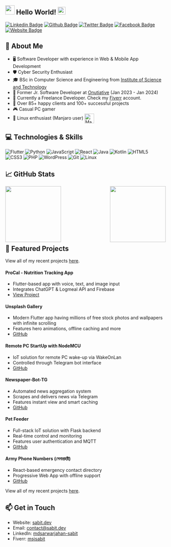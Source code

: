 ## <img src="https://github.com/TheDudeThatCode/TheDudeThatCode/blob/master/Assets/Hi.gif" width="29px"> Hello World!&nbsp;<img src="https://github.com/TheDudeThatCode/TheDudeThatCode/blob/master/Assets/Earth.gif" width="24px">

[![Linkedin Badge](https://img.shields.io/badge/-mdsarwarjahan--sabit-blue?style=flat-square&logo=Linkedin&logoColor=white&link=https://www.linkedin.com/in/mdsarwarjahan-sabit/)](https://www.linkedin.com/in/mdsarwarjahan-sabit/) [![Github Badge](https://img.shields.io/badge/-MS--Jahan-000000?style=flat-square&logo=Github&logoColor=white&link=https://github.com/ms-jahan)](https://github.com/ms-jahan) [![Twitter Badge](https://img.shields.io/badge/-@MS__Jahan__Sabit-1da1f2?style=flat-square&logo=Twitter&logoColor=white&link=https://twitter.com/MS_Jahan_Sabit)](https://twitter.com/MS_Jahan_Sabit) [![Facebook Badge](https://img.shields.io/badge/-Md_Sarwar_Jahan_Sabit-0572e6?style=flat-square&logo=Facebook&logoColor=white&link=https://www.facebook.com/sarwarjahansabit)](https://www.facebook.com/sarwarjahansabit) [![Website Badge](https://img.shields.io/badge/-sabit.dev-000000?style=flat-square&logo=Google-Chrome&logoColor=white&link=https://sabit.dev)](https://sabit.dev)

## :book: About Me
- 🖥 Software Developer with experience in Web & Mobile App Development
- 🛡️ Cyber Security Enthusiast
- 🎓 BSc in Computer Science and Engineering from [Institute of Science and Technology](https://ist.edu.bd/)
- 💼 Former Jr. Software Developer at [Onutiative](https://onutiative.com/) (Jan 2023 - Jan 2024)
- 🚀 Currently a Freelance Developer. Check my [Fiverr](https://www.fiverr.com/msjsabit) account.
- 🌟 Over 85+ happy clients and 100+ successful projects
- 🎮 Casual PC gamer
- 🐧 Linux enthusiast (Manjaro user) [<img src="https://upload.wikimedia.org/wikipedia/commons/3/3e/Manjaro-logo.svg" height="30em" align="center" alt="Manjaro Linux Logo" title="Manjaro Linux Logo"/>](https://manjaro.org/)

## 💻 Technologies & Skills
![Flutter](https://img.shields.io/badge/-Flutter-02569B?style=flat-square&logo=flutter)
![Python](https://img.shields.io/badge/-Python-black?style=flat-square&logo=Python)
![JavaScript](https://img.shields.io/badge/-JavaScript-black?style=flat-square&logo=javascript)
![React](https://img.shields.io/badge/-React-black?style=flat-square&logo=react)
![Java](https://img.shields.io/badge/-Java-E34A86?style=flat-square&logo=java)
![Kotlin](https://img.shields.io/badge/-Kotlin-0095D5?style=flat-square&logo=kotlin)
![HTML5](https://img.shields.io/badge/-HTML5-E34F26?style=flat-square&logo=html5&logoColor=white)
![CSS3](https://img.shields.io/badge/-CSS3-1572B6?style=flat-square&logo=css3)
![PHP](https://img.shields.io/badge/-PHP-777BB4?style=flat-square&logo=php)
![WordPress](https://img.shields.io/badge/-WordPress-21759B?style=flat-square&logo=wordpress)
![Git](https://img.shields.io/badge/-Git-black?style=flat-square&logo=git)
![Linux](https://img.shields.io/badge/-Linux-FCC624?style=flat-square&logo=linux&logoColor=black)

## 📈 GitHub Stats
<p>
  <a href="https://github.com/anuraghazra/github-readme-stats" title="Go to Source">
    <img height="175" align="left" src="https://github-readme-stats.vercel.app/api?username=ms-jahan&show_icons=true&theme=gotham">
  </a>
  <a href="https://github.com/anuraghazra/github-readme-stats">
    <img height="175" align="right" src="https://github-readme-stats.vercel.app/api/top-langs/?username=ms-jahan&title_color=2aa889&text_color=99d1ce&icon_color=2bbc8a&bg_color=0c1014&langs_count=10&layout=compact" />
  </a>
</p>
<br/><br/><br/><br/><br/><br/><br/><br/><br/>

## 🚀 Featured Projects
View all of my recent projects [here](https://sabit.dev/#projects).

#### ProCal - Nutrition Tracking App
- Flutter-based app with voice, text, and image input
- Integrates ChatGPT & Logmeal API and Firebase
- [View Project](https://procal.food/)

#### Unsplash Gallery
- Modern Flutter app having millions of free stock photos and wallpapers with infinite scrolling
- Features hero animations, offline caching and more
- [GitHub](https://github.com/MS-Jahan/flutter_unsplash_demo-potentialai)

#### Remote PC StartUp with NodeMCU
- IoT solution for remote PC wake-up via WakeOnLan
- Controlled through Telegram bot interface
- [GitHub](https://github.com/MS-Jahan/Remote-PC-StartUp-NodeMCU)

#### Newspaper-Bot-TG
- Automated news aggregation system
- Scrapes and delivers news via Telegram
- Features instant view and smart caching
- [GitHub](https://github.com/MS-Jahan/newspaper-bot-tg)

#### Pet Feeder
- Full-stack IoT solution with Flask backend
- Real-time control and monitoring
- Features user authentication and MQTT
- [GitHub](https://github.com/ms-jahan/pet-feeder)

#### Army Phone Numbers (সেনাপ্রহরী)
- React-based emergency contact directory
- Progressive Web App with offline support
- [GitHub](https://github.com/MS-Jahan/army-phone-numbers)

View all of my recent projects [here](https://sabit.dev/#projects).

## 📫 Get in Touch
- Website: [sabit.dev](https://sabit.dev)
- Email: contact@sabit.dev
- LinkedIn: [mdsarwarjahan-sabit](https://www.linkedin.com/in/mdsarwarjahan-sabit/)
- Fiverr: [msjsabit](https://www.fiverr.com/msjsabit)

